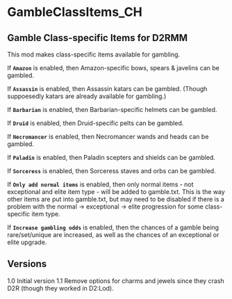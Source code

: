 # GambleClassItems_CH

## Gamble Class-specific Items for D2RMM

This mod makes class-specific items available for gambling.

If __`Amazon`__ is enabled, then Amazon-specific bows, spears & javelins can be gambled.

If __`Assassin`__ is enabled, then Assassin katars can be gambled.
(Though suppoesedly katars are already available for gambling.)

If __`Barbarian`__ is enabled, then Barbarian-specific helmets can be gambled.

If __`Druid`__ is enabled, then Druid-specific pelts can be gambled.

If __`Necromancer`__ is enabled, then Necromancer wands and heads can be gambled.

If __`Paladin`__ is enabled, then Paladin scepters and shields can be gambled.

If __`Sorceress`__ is enabled, then Sorceress staves and orbs can be gambled.

If __`Only add normal items`__ is enabled, then only normal items - not exceptional and elite item type - will be added to gamble.txt.
This is the way other items are put into gamble.txt, but may need to be disabled if there is a problem
with the normal -> exceptional -> elite progression for some class-specific item type.

If __`Increase gambling odds`__ is enabled, then the chances of a gamble being rare/set/unique are increased,
as well as the chances of an exceptional or elite upgrade.

## Versions

1.0 Initial version
1.1 Remove options for charms and jewels since they crash D2R (though they worked in D2:Lod).
